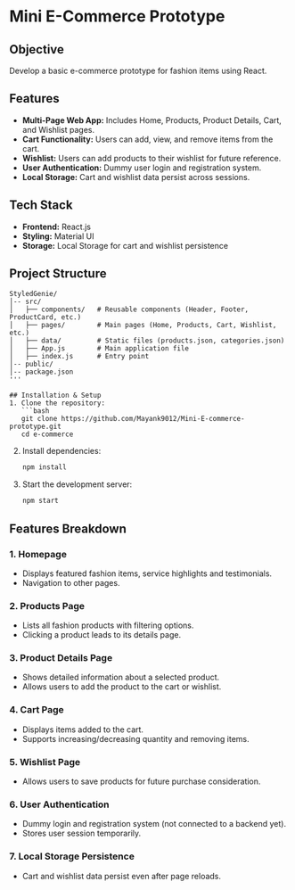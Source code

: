 # Mini E-Commerce Prototype 

## Objective
Develop a basic e-commerce prototype for fashion items using React.

## Features
- **Multi-Page Web App:** Includes Home, Products, Product Details, Cart, and Wishlist pages.
- **Cart Functionality:** Users can add, view, and remove items from the cart.
- **Wishlist:** Users can add products to their wishlist for future reference.
- **User Authentication:** Dummy user login and registration system.
- **Local Storage:** Cart and wishlist data persist across sessions.

## Tech Stack
- **Frontend:** React.js
- **Styling:** Material UI
- **Storage:** Local Storage for cart and wishlist persistence

## Project Structure
```
StyledGenie/
│-- src/
│   ├── components/   # Reusable components (Header, Footer, ProductCard, etc.)
│   ├── pages/        # Main pages (Home, Products, Cart, Wishlist, etc.)
│   ├── data/         # Static files (products.json, categories.json)
│   ├── App.js        # Main application file
│   ├── index.js      # Entry point
│-- public/
│-- package.json
'''

## Installation & Setup
1. Clone the repository:
   ```bash
   git clone https://github.com/Mayank9012/Mini-E-commerce-prototype.git
   cd e-commerce
   ```
2. Install dependencies:
   ```bash
   npm install
   ```
3. Start the development server:
   ```bash
   npm start
   ```

## Features Breakdown
### 1. **Homepage**
   - Displays featured fashion items, service highlights and testimonials.
   - Navigation to other pages.

### 2. **Products Page**
   - Lists all fashion products with filtering options.
   - Clicking a product leads to its details page.

### 3. **Product Details Page**
   - Shows detailed information about a selected product.
   - Allows users to add the product to the cart or wishlist.

### 4. **Cart Page**
   - Displays items added to the cart.
   - Supports increasing/decreasing quantity and removing items.

### 5. **Wishlist Page**
   - Allows users to save products for future purchase consideration.

### 6. **User Authentication**
   - Dummy login and registration system (not connected to a backend yet).
   - Stores user session temporarily.

### 7. **Local Storage Persistence**
   - Cart and wishlist data persist even after page reloads.

